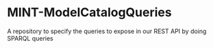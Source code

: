 # MINT-ModelCatalogQueries
A repository to specify the queries to expose in our REST API by doing SPARQL queries
